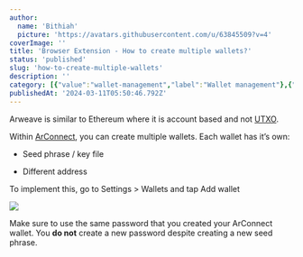 ```yaml
---
author:
  name: 'Bithiah'
  picture: 'https://avatars.githubusercontent.com/u/63845509?v=4'
coverImage: ''
title: 'Browser Extension - How to create multiple wallets?'
status: 'published'
slug: 'how-to-create-multiple-wallets'
description: ''
category: [{"value":"wallet-management","label":"Wallet management"},{"label":"Browser Extension","value":"browser-extension"}]
publishedAt: '2024-03-11T05:50:46.792Z'
---
```


Arweave is similar to Ethereum where it is account based and not [UTXO](https://www.ledger.com/academy/glossary/unspent-transaction-output-utxo).

Within [ArConnect](https://www.arconnect.io/), you can create multiple wallets. Each wallet has it’s own:

- Seed phrase / key file

- Different address

To implement this, go to Settings > Wallets and tap Add wallet

![](/images/screenshot-2024-04-23-at-7.25.55-pm-Y3ND.png)<br>

Make sure to use the same password that you created your ArConnect wallet. You **do not** create a new password despite creating a new seed phrase.


